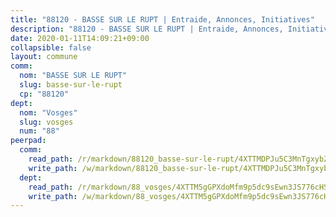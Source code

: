 ```yaml
---
title: "88120 - BASSE SUR LE RUPT | Entraide, Annonces, Initiatives"
description: "88120 - BASSE SUR LE RUPT | Entraide, Annonces, Initiatives"
date: 2020-01-11T14:09:21+09:00
collapsible: false
layout: commune
comm:
  nom: "BASSE SUR LE RUPT"
  slug: basse-sur-le-rupt
  cp: "88120"
dept:
  nom: "Vosges"
  slug: vosges
  num: "88"
peerpad:
  comm:
    read_path: /r/markdown/88120_basse-sur-le-rupt/4XTTMDPJu5C3MnTgxybZZZznKGmUzVckgi1idECfktYk2yaDT
    write_path: /w/markdown/88120_basse-sur-le-rupt/4XTTMDPJu5C3MnTgxybZZZznKGmUzVckgi1idECfktYk2yaDT-K3TgUNZUEbzj8dMqAQqwpsuuBAkd2sTKJcJUzQQMdrGhp7un97sLAduY8dV471SrWKpBx6Ddnhpui6dzpw7JW89V7ALKsqK8tigFnTEQwFqc7ALVjK411V5v4yo9VWi6ktfkGfcR
  dept:
    read_path: /r/markdown/88_vosges/4XTTM5gGPXdoMfm9p5dc9sEwn3JS776cHSw64JYpD4AKnKgyh
    write_path: /w/markdown/88_vosges/4XTTM5gGPXdoMfm9p5dc9sEwn3JS776cHSw64JYpD4AKnKgyh-K3TgUjEFywcTUHQwfrd2vcZqhoXLakdoQGFv4iriv1FKkvQkBsudnBxafkQDfPcxTDRHN5T6bYyganuvcakuKenYoB5mPLKqUBjNMwpn75GQVixUmzXGkneDufRSqDthC8iyXi1Z
---
```


